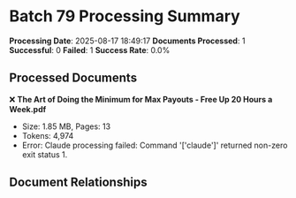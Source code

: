 # Batch 79 Processing Summary

**Processing Date**: 2025-08-17 18:49:17
**Documents Processed**: 1
**Successful**: 0
**Failed**: 1
**Success Rate**: 0.0%

## Processed Documents

❌ **The Art of Doing the Minimum for Max Payouts - Free Up 20 Hours a Week.pdf**
   - Size: 1.85 MB, Pages: 13
   - Tokens: 4,974
   - Error: Claude processing failed: Command '['claude']' returned non-zero exit status 1.

## Document Relationships
